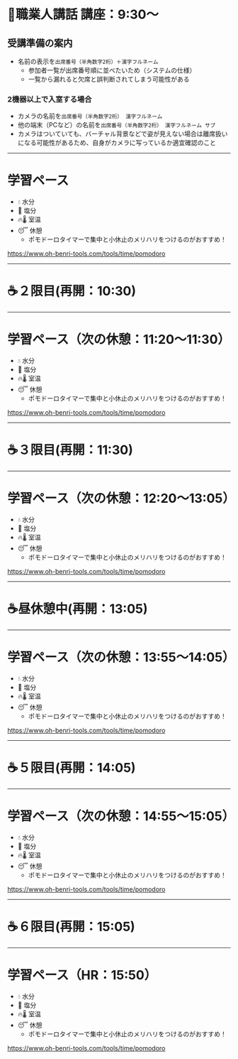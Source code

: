 # 📖職業人講話 講座：9:30〜
## 受講準備の案内
- 名前の表示を`出席番号（半角数字2桁）＋漢字フルネーム`
  - 参加者一覧が出席番号順に並べたいため（システムの仕様）
  - 一覧から漏れると欠席と誤判断されてしまう可能性がある

### 2機器以上で入室する場合
- カメラの名前を`出席番号（半角数字2桁） 漢字フルネーム`
- 他の端末（PCなど）の名前を`出席番号（半角数字2桁） 漢字フルネーム サブ`
- カメラはついていても、バーチャル背景などで姿が見えない場合は離席扱いになる可能性があるため、自身がカメラに写っているか適宜確認のこと

---

# 学習ペース
- 💧 水分
- 🧂 塩分
- 🔥🌡️ 室温
- 😴 休憩
  - ポモドーロタイマーで集中と小休止のメリハリをつけるのがおすすめ！

https://www.oh-benri-tools.com/tools/time/pomodoro

---

# ☕２限目(再開：10:30)

---

# 学習ペース（次の休憩：11:20～11:30）
- 💧 水分
- 🧂 塩分
- 🔥🌡️ 室温
- 😴 休憩
  - ポモドーロタイマーで集中と小休止のメリハリをつけるのがおすすめ！

https://www.oh-benri-tools.com/tools/time/pomodoro

---

# ☕３限目(再開：11:30)

---

# 学習ペース（次の休憩：12:20～13:05）
- 💧 水分
- 🧂 塩分
- 🔥🌡️ 室温
- 😴 休憩
  - ポモドーロタイマーで集中と小休止のメリハリをつけるのがおすすめ！

https://www.oh-benri-tools.com/tools/time/pomodoro

---

# ☕昼休憩中(再開：13:05)

---

# 学習ペース（次の休憩：13:55～14:05）
- 💧 水分
- 🧂 塩分
- 🔥🌡️ 室温
- 😴 休憩
  - ポモドーロタイマーで集中と小休止のメリハリをつけるのがおすすめ！

https://www.oh-benri-tools.com/tools/time/pomodoro

---

# ☕５限目(再開：14:05)

---

# 学習ペース（次の休憩：14:55～15:05）
- 💧 水分
- 🧂 塩分
- 🔥🌡️ 室温
- 😴 休憩
  - ポモドーロタイマーで集中と小休止のメリハリをつけるのがおすすめ！

https://www.oh-benri-tools.com/tools/time/pomodoro

---

# ☕６限目(再開：15:05)

---

# 学習ペース（HR：15:50）
- 💧 水分
- 🧂 塩分
- 🔥🌡️ 室温
- 😴 休憩
  - ポモドーロタイマーで集中と小休止のメリハリをつけるのがおすすめ！

https://www.oh-benri-tools.com/tools/time/pomodoro
